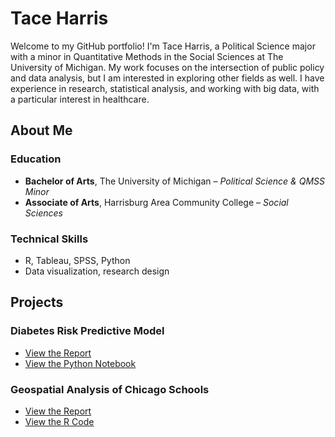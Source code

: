 # **Tace Harris**  

Welcome to my GitHub portfolio! I'm Tace Harris, a Political Science major with a minor in Quantitative Methods in the Social Sciences at The University of Michigan. My work focuses on the intersection of public policy and data analysis, but I am interested in exploring other fields as well. I have experience in research, statistical analysis, and working with big data, with a particular interest in healthcare.  

## **About Me**  

### **Education**  
- **Bachelor of Arts**, The University of Michigan – *Political Science & QMSS Minor*  
- **Associate of Arts**, Harrisburg Area Community College – *Social Sciences*  

### **Technical Skills**  
- R, Tableau, SPSS, Python  
- Data visualization, research design  

## **Projects**  

### **Diabetes Risk Predictive Model**  
- [View the Report](./Report1.pdf)  
- [View the Python Notebook](./Diabetes_Risk_Predictive_Model.ipynb)

### **Geospatial Analysis of Chicago Schools**
- [View the Report](./Geospatial_Data_Project.pdf)
- [View the R Code](./Project1.R)   
  
